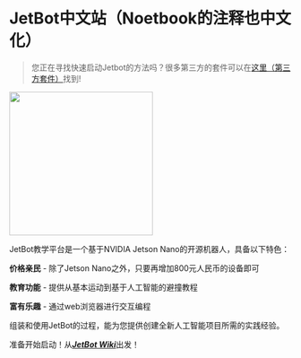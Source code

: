 # JetBot中文站（Noetbook的注释也中文化）

<!--[<img src="https://img.shields.io/discord/553852754058280961.svg">](https://discord.gg/Ady6NtF) -->

> 您正在寻找快速启动Jetbot的方法吗？很多第三方的套件可以在[这里（第三方套件）](../../wiki/第三方套件)找到!

<img src="http://bbs.gpuworld.cn/resources/Git/jetson-jetbot-illustration_1600x1260.png" height="256">

JetBot教学平台是一个基于NVIDIA Jetson Nano的开源机器人，具备以下特色：

**价格亲民** - 除了Jetson Nano之外，只要再增加800元人民币的设备即可

**教育功能** - 提供从基本运动到基于人工智能的避撞教程

**富有乐趣** - 通过web浏览器进行交互编程

组装和使用JetBot的过程，能为您提供创建全新人工智能项目所需的实践经验。

准备开始启动！从[***JetBot Wiki***](https://github.com/whoseai/jetbot-cn/wiki)出发！
